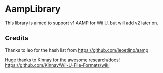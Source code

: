 # AampLibrary

This library is aimed to support v1 AAMP for Wii U, but will add v2 later on.

## Credits

Thanks to leo for the hash list from https://github.com/leoetlino/aamp

Huge thanks to Kinnay for the awesome research/docs! https://github.com/Kinnay/Wii-U-File-Formats/wiki
